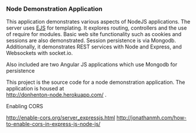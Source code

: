 <h3>Node Demonstration Application</h3>

This application demonstrates various aspects of NodeJS applications. 
The server uses <a href="http://www.embeddedjs.com/">EJS</a> for templating.
It explores routing, controllers and the use of require for modules. Basic web site 
functionality such as cookies and sessions are also demonstrated. Session 
persistence is via Mongodb.
Additionally, it demonstrates REST services with Node and Express, and
Websockets with socket.io.

Also included are two Angular JS applications which use Mongodb for persistence



This project is the source code for a node demonstration application. The
application is housed at  
<a href="http://donhenton-node.herokuapp.com/">http://donhenton-node.herokuapp.com/</a> .


Enabling CORS

http://enable-cors.org/server_expressjs.html
http://jonathanmh.com/how-to-enable-cors-in-express-js-node-js/

